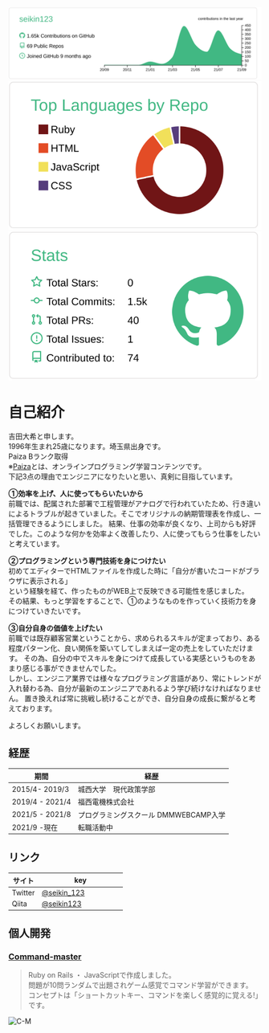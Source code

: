 [![](https://raw.githubusercontent.com/seikin123/seikin123/master/profile-summary-card-output/vue/0-profile-details.svg)](https://github.com/vn7n24fzkq/github-profile-summary-cards)
[![](https://raw.githubusercontent.com/seikin123/seikin123/master/profile-summary-card-output/vue/1-repos-per-language.svg)](https://github.com/vn7n24fzkq/github-profile-summary-cards) [![](https://raw.githubusercontent.com/seikin123/seikin123/master/profile-summary-card-output/vue/3-stats.svg)](https://github.com/vn7n24fzkq/github-profile-summary-cards)  

# 自己紹介  
吉田大希と申します。  
1996年生まれ25歳になります。埼玉県出身です。  
Paiza Bランク取得  
※[Paiza](https://paiza.jp/)とは、オンラインプログラミング学習コンテンツです。  
下記3点の理由でエンジニアになりたいと思い、真剣に目指しています。  

**①効率を上げ、人に使ってもらいたいから**  
前職では、配属された部署で工程管理がアナログで行われていたため、行き違いによるトラブルが起きていました。そこでオリジナルの納期管理表を作成し、一括管理できるようにしました。
結果、仕事の効率が良くなり、上司からも好評でした。このような何かを効率よく改善したり、人に使ってもらう仕事をしたいと考えています。  

**②プログラミングという専門技術を身につけたい**  
初めてエディターでHTMLファイルを作成した時に「自分が書いたコードがブラウザに表示される」  
という経験を経て、作ったものがWEB上で反映できる可能性を感じました。  
その結果、もっと学習をすることで、①のようなものを作っていく技術力を身につけていきたいです。  

**③自分自身の価値を上げたい**  
前職では既存顧客営業ということから、求められるスキルが定まっており、ある程度パターン化、良い関係を築いてしてしまえば一定の売上をしていただけます。
その為、自分の中でスキルを身につけて成長している実感というものをあまり感じる事ができませんでした。  
しかし、エンジニア業界では様々なプログラミング言語があり、常にトレンドが入れ替わる為、自分が最新のエンジニアであれるよう学び続けなければなりません。
置き換えれば常に挑戦し続けることができ、自分自身の成長に繋がると考えております。  

よろしくお願いします。  

## 経歴  
| 期間 | 経歴 　　　　　　　　　　　|
| --- | --- |
| 2015/4- 2019/3 | 城西大学　現代政策学部 |
| 2019/4 - 2021/4 | 福西電機株式会社 |
| 2021/5 - 2021/8 | プログラミングスクール DMMWEBCAMP入学 |
| 2021/9 -現在 | 転職活動中 |  

## リンク  
| サイト | key 　　　　　　　　　|
| --- | --- |
|  Twitter | [@seikin_123](https://twitter.com/PJQ5aZrSKpdFuQC) |
| Qiita | [@seikin123](https://qiita.com/seikin123) |  

## 個人開発  
### [Command-master](https://github.com/seikin123/Command_master_app#readme)
> Ruby on Rails ・ JavaScriptで作成しました。  
> 問題が10問ランダムで出題されゲーム感覚でコマンド学習ができます。  
> コンセプトは「ショートカットキー、コマンドを楽しく感覚的に覚える!」です。  
<img width="1439" alt="C-M" src="https://user-images.githubusercontent.com/76866582/132525252-ec9a5725-e50c-467d-b0b1-766f109f9e1a.png">


